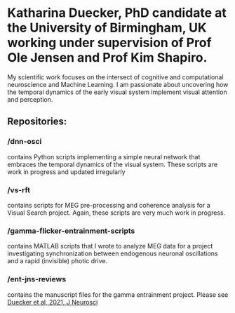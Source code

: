 # Katharina Duecker, PhD candidate at the University of Birmingham, UK working under supervision of Prof Ole Jensen and Prof Kim Shapiro.

My scientific work focuses on the intersect of cognitive and computational neuroscience and Machine Learning. 
I am passionate about uncovering how the temporal dynamics of the early visual system implement visual attention and perception.


## Repositories:

### /dnn-osci 
contains Python scripts implementing a simple neural network that embraces the temporal dynamics of the visual system. These scripts are work in progress and updated irregularly

### /vs-rft
contains scripts for MEG pre-processing and coherence analysis for a Visual Search project. Again, these scripts are very much work in progress.

### /gamma-flicker-entrainment-scripts 
contains MATLAB scripts that I wrote to analyze MEG data for a project investigating synchronization between endogenous neuronal oscillations and a rapid (invisible) photic drive. 
### /ent-jns-reviews 
contains the manuscript files for the gamma entrainment project. Please see [Duecker et al, 2021, J Neurosci](https://www.jneurosci.org/content/41/31/6684)

